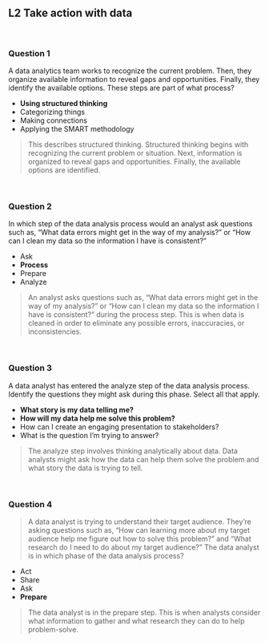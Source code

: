 ## L2 Take action with data

&nbsp;

### Question 1

A data analytics team works to recognize the current problem. Then, they organize available information to reveal gaps and opportunities. Finally, they identify the available options. These steps are part of what process?

- **Using structured thinking**
- Categorizing things
- Making connections
- Applying the SMART methodology

> This describes structured thinking. Structured thinking begins with recognizing the current problem or situation. Next, information is organized to reveal gaps and opportunities. Finally, the available options are identified.

&nbsp;

### Question 2

In which step of the data analysis process would an analyst ask questions such as, “What data errors might get in the way of my analysis?” or “How can I clean my data so the information I have is consistent?”

- Ask
- **Process**
- Prepare
- Analyze

> An analyst asks questions such as, “What data errors might get in the way of my analysis?” or “How can I clean my data so the information I have is consistent?” during the process step. This is when data is cleaned in order to eliminate any possible errors, inaccuracies, or inconsistencies.

&nbsp;

### Question 3

A data analyst has entered the analyze step of the data analysis process. Identify the questions they might ask during this phase. Select all that apply.

- **What story is my data telling me?**
- **How will my data help me solve this problem?**
- How can I create an engaging presentation to stakeholders?
- What is the question I’m trying to answer?

> The analyze step involves thinking analytically about data. Data analysts might ask how the data can help them solve the problem and what story the data is trying to tell.

&nbsp;

### Question 4

> A data analyst is trying to understand their target audience. They’re asking questions such as, “How can learning more about my target audience help me figure out how to solve this problem?” and “What research do I need to do about my target audience?” The data analyst is in which phase of the data analysis process?

- Act
- Share
- Ask
- **Prepare**

> The data analyst is in the prepare step. This is when analysts consider what information to gather and what research they can do to help problem-solve.
